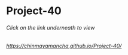 # Project-40

###### Click on the link underneath to view
###### https://chinmayamancha.github.io/Project-40/
